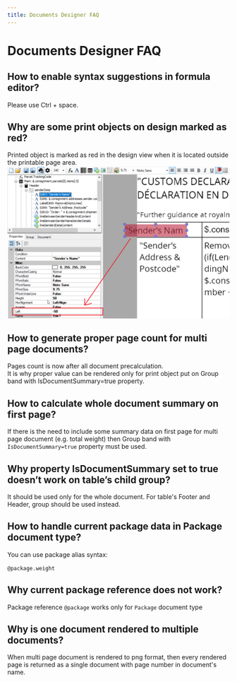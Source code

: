 ```yaml
---
title: Documents Designer FAQ
---
```


# Documents Designer FAQ

## How to enable syntax suggestions in formula editor?
Please use Ctrl + space.

## Why are some print objects on design marked as red?
Printed object is marked as red in the design view when it is located outside the printable page area. 
![](./images/object-out-of-print-area.png)

## How to generate proper page count for multi page documents?
Pages count is now after all document precalculation.  
It is why proper value can be rendered only for print object put on Group band with IsDocumentSummary=true property.

## How to calculate whole document summary on first page?
If there is the need to include some summary data on first page for multi page document (e.g. total weight)
then Group band with `IsDocumentSummary=true` property must be used.

## Why property IsDocumentSummary set to true doesn’t work on table’s child group?
It should be used only for the whole document. For table's Footer and Header, group should be used instead.

## How to handle current package data in Package document type?
You can use package alias syntax:
```code
@package.weight
```

## Why current package reference does not work?
Package reference `@package` works only for `Package` document type

## Why is one document rendered to multiple documents?
When multi page document is rendered to png format, then every rendered page is returned as a single document with page number in document's name.
